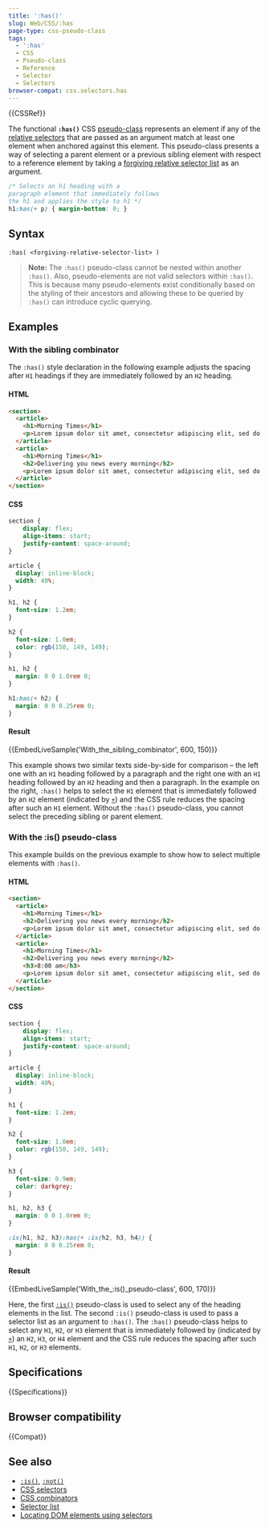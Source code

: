 ```yaml
---
title: ':has()'
slug: Web/CSS/:has
page-type: css-pseudo-class
tags:
  - ':has'
  - CSS
  - Pseudo-class
  - Reference
  - Selector
  - Selectors
browser-compat: css.selectors.has
---
```


{{CSSRef}}

The functional **`:has()`** CSS [pseudo-class](/en-US/docs/Web/CSS/Pseudo-classes) represents an element if any of the [relative selectors](/en-US/docs/Web/CSS/CSS_Selectors#relative_selector) that are passed as an argument match at least one element when anchored against this element. This pseudo-class presents a way of selecting a parent element or a previous sibling element with respect to a reference element by taking a [forgiving relative selector list](/en-US/docs/Web/CSS/Selector_list#forgiving_relative_selector_list) as an argument.

```css
/* Selects an h1 heading with a
paragraph element that immediately follows
the h1 and applies the style to h1 */
h1:has(+ p) { margin-bottom: 0; }
```

## Syntax

```
:has( <forgiving-relative-selector-list> )
```

> **Note:** The `:has()` pseudo-class cannot be nested within another `:has()`. Also, pseudo-elements are not valid selectors within `:has()`. This is because many pseudo-elements exist conditionally based on the styling of their ancestors and allowing these to be queried by `:has()` can introduce cyclic querying.

## Examples

### With the sibling combinator

The `:has()` style declaration in the following example adjusts the spacing after `H1` headings if they are immediately followed by an `H2` heading.

#### HTML

```html
<section>
  <article>
    <h1>Morning Times</h1>
    <p>Lorem ipsum dolor sit amet, consectetur adipiscing elit, sed do eiusmod tempor incididunt ut labore et dolore magna aliqua.</p>
  </article>
  <article>
    <h1>Morning Times</h1>
    <h2>Delivering you news every morning</h2>
    <p>Lorem ipsum dolor sit amet, consectetur adipiscing elit, sed do eiusmod tempor incididunt ut labore et dolore magna aliqua.</p>
  </article>
</section>
```

#### CSS

```css hidden
section {
    display: flex;
    align-items: start;
    justify-content: space-around;
}

article {
  display: inline-block;
  width: 40%;
}

h1, h2 {
  font-size: 1.2em;
}

h2 {
  font-size: 1.0em;
  color: rgb(150, 149, 149);
}
```

```css
h1, h2 {
  margin: 0 0 1.0rem 0;
}

h1:has(+ h2) {
  margin: 0 0 0.25rem 0;
}
```

#### Result

{{EmbedLiveSample('With_the_sibling_combinator', 600, 150)}}

This example shows two similar texts side-by-side for comparison – the left one with an `H1` heading followed by a paragraph and the right one with an `H1` heading followed by an `H2` heading and then a paragraph. In the example on the right, `:has()` helps to select the `H1` element that is immediately followed by an `H2` element (indicated by [`+`](/en-US/docs/Web/CSS/Adjacent_sibling_combinator)) and the CSS rule reduces the spacing after such an `H1` element. Without the `:has()` pseudo-class, you cannot select the preceding sibling or parent element.

### With the :is() pseudo-class

This example builds on the previous example to show how to select multiple elements with `:has()`.

#### HTML

```html
<section>
  <article>
    <h1>Morning Times</h1>
    <h2>Delivering you news every morning</h2>
    <p>Lorem ipsum dolor sit amet, consectetur adipiscing elit, sed do eiusmod tempor incididunt ut labore et dolore magna aliqua.</p>
  </article>
  <article>
    <h1>Morning Times</h1>
    <h2>Delivering you news every morning</h2>
    <h3>8:00 am</h3>
    <p>Lorem ipsum dolor sit amet, consectetur adipiscing elit, sed do eiusmod tempor incididunt ut labore et dolore magna aliqua.</p>
  </article>
</section>
```

#### CSS

```css hidden
section {
    display: flex;
    align-items: start;
    justify-content: space-around;
}

article {
  display: inline-block;
  width: 40%;
}

h1 {
  font-size: 1.2em;
}

h2 {
  font-size: 1.0em;
  color: rgb(150, 149, 149);
}

h3 {
  font-size: 0.9em;
  color: darkgrey;
}
```

```css
h1, h2, h3 {
  margin: 0 0 1.0rem 0;
}

:is(h1, h2, h3):has(+ :is(h2, h3, h4)) {
  margin: 0 0 0.25rem 0;
}
```

#### Result

{{EmbedLiveSample('With_the_:is()_pseudo-class', 600, 170)}}

Here, the first [`:is()`](/en-US/docs/Web/CSS/:is) pseudo-class is used to select any of the heading elements in the list. The second `:is()` pseudo-class is used to pass a selector list as an argument to `:has()`. The `:has()` pseudo-class helps to select any `H1`, `H2`, or `H3` element that is immediately followed by (indicated by [`+`](/en-US/docs/Web/CSS/Adjacent_sibling_combinator)) an `H2`, `H3`, or `H4` element and the CSS rule reduces the spacing after such `H1`, `H2`, or `H3` elements.

## Specifications

{{Specifications}}

## Browser compatibility

{{Compat}}

## See also

- [`:is()`](/en-US/docs/Web/CSS/:is), [`:not()`](/en-US/docs/Web/CSS/:not)
- [CSS selectors](/en-US/docs/Web/CSS/CSS_Selectors)
- [CSS combinators](/en-US/docs/Learn/CSS/Building_blocks/Selectors/Combinators)
- [Selector list](/en-US/docs/Web/CSS/Selector_list)
- [Locating DOM elements using selectors](/en-US/docs/Web/API/Document_object_model/Locating_DOM_elements_using_selectors)
